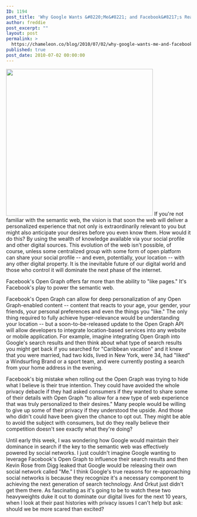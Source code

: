 ```yaml
---
ID: 1194
post_title: 'Why Google Wants &#8220;Me&#8221; and Facebook&#8217;s Real Future'
author: freddie
post_excerpt: ""
layout: post
permalink: >
  https://chameleon.co/blog/2010/07/02/why-google-wants-me-and-facebooks-real-future/
published: true
post_date: 2010-07-02 00:00:00
---
```

<img class="alignnone" title="DontYouWantMeBaby" src="https://rlv.zcache.com/dont_you_want_me_baby_tshirt-p235828055836944077t53h_400.jpg" alt="" width="400" height="400" />
If you're not familiar with the semantic web, the vision is that soon the web will deliver a personalized experience that not only is extraordinarily relevant to you but might also anticipate your desires before you even know them. How would it do this? By using the wealth of knowledge available via your social profile and other digital sources. This evolution of the web isn't possible, of course, unless some centralized group with some form of open platform can share your social profile -- and even, potentially, your location -- with any other digital property. It is the inevitable future of our digital world and those who control it will dominate the next phase of the internet.

Facebook's Open Graph offers far more than the ability to "like pages." It's Facebook's play to power the semantic web.

<!--more-->

Facebook's Open Graph can allow for deep personalization of any Open Graph-enabled content -- content that reacts to your age, your gender, your friends, your personal preferences and even the things you "like." The only thing required to fully achieve hyper-relevance would be understanding your location -- but a soon-to-be-released update to the Open Graph API will allow developers to integrate location-based services into any website or mobile application. For example, imagine integrating Open Graph into Google's search results and then think about what type of search results you might get back if you searched for "Caribbean vacation" and it knew that you were married, had two kids, lived in New York, were 34, had "liked" a Windsurfing Brand or a sport team, and were currently posting a search from your home address in the evening.

Facebook's big mistake when rolling out the Open Graph was trying to hide what I believe is their true intention. They could have avoided the whole privacy debacle if they had asked consumers if they wanted to share some of their details with Open Graph "to allow for a new type of web experience that was truly personalized to their desires." Many people would be willing to give up some of their privacy if they understood the upside. And those who didn't could have been given the chance to opt out. They might be able to avoid the subject with consumers, but do they really believe their competition doesn't see exactly what they're doing?

Until early this week, I was wondering how Google would maintain their dominance in search if the key to the semantic web was effectively powered by social networks. I just couldn't imagine Google wanting to leverage Facebook's Open Graph to influence their search results and then Kevin Rose from Digg leaked that Google would be releasing their own social network called "Me." I think Google's true reasons for re-approaching social networks is because they recognize it's a necessary component to achieving the next generation of search technology. And Orkut just didn't get them there. As fascinating as it's going to be to watch these two heavyweights duke it out to dominate our digital lives for the next 10 years, when I look at their past histories with privacy issues I can't help but ask: should we be more scared than excited?